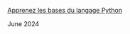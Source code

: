 [Apprenez les bases du langage Python](https://openclassrooms.com/fr/courses/7168871-apprenez-les-bases-du-langage-python)

June 2024

